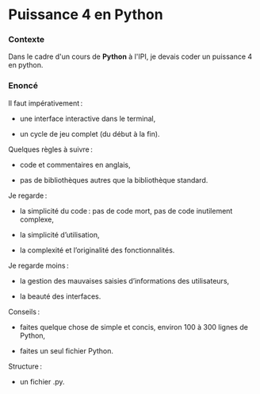 # Puissance 4 en Python

  
### Contexte

Dans le cadre d'un cours de **Python** à l'IPI, je devais coder un puissance 4 en python.


### Enoncé 
Il faut impérativement :

  
- une interface interactive dans le terminal,

  
- un cycle de jeu complet (du début à la fin).

  
Quelques règles à suivre :

- code et commentaires en anglais,

- pas de bibliothèques autres que la bibliothèque standard.

  
  
Je regarde :

  
- la simplicité du code : pas de code mort, pas de code inutilement complexe,  

- la simplicité d’utilisation,  

- la complexité et l’originalité des fonctionnalités.

  
  
Je regarde moins :  

- la gestion des mauvaises saisies d’informations des utilisateurs,  

- la beauté des interfaces.  

  
Conseils :  

- faites quelque chose de simple et concis, environ 100 à 300 lignes de Python,

  
- faites un seul fichier Python.

  
  
Structure :  

- un fichier .py.